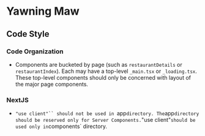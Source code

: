 # Yawning Maw

## Code Style

### Code Organization

- Components are bucketed by page (such as `restaurantDetails` or `restaurantIndex`). Each may have a top-level `_main.tsx` or `_loading.tsx`. These top-level components should only be concerned with layout of the major page components.

### NextJS

- ` "use client"`` should not be used in  `app`directory. The`app`directory should be reserved only for Server Components.`"use client"`should be used only in`components` directory.
